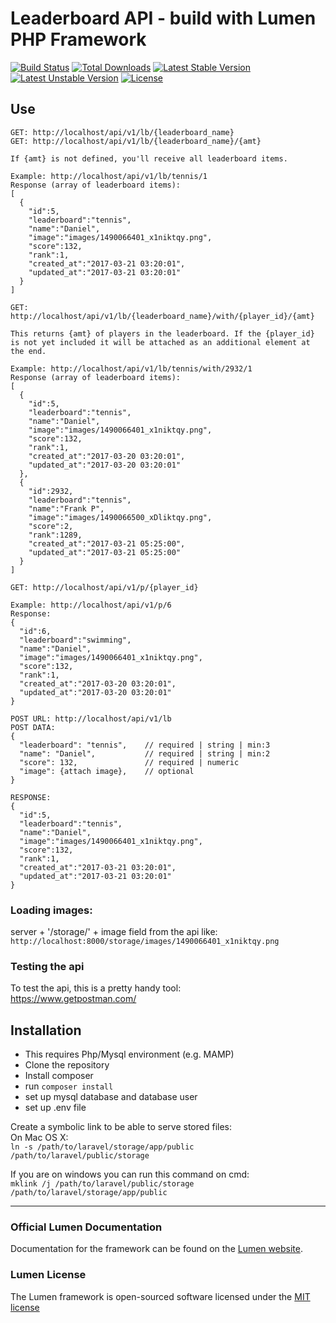 # Leaderboard API - build with Lumen PHP Framework

[![Build Status](https://travis-ci.org/laravel/lumen-framework.svg)](https://travis-ci.org/laravel/lumen-framework)
[![Total Downloads](https://poser.pugx.org/laravel/lumen-framework/d/total.svg)](https://packagist.org/packages/laravel/lumen-framework)
[![Latest Stable Version](https://poser.pugx.org/laravel/lumen-framework/v/stable.svg)](https://packagist.org/packages/laravel/lumen-framework)
[![Latest Unstable Version](https://poser.pugx.org/laravel/lumen-framework/v/unstable.svg)](https://packagist.org/packages/laravel/lumen-framework)
[![License](https://poser.pugx.org/laravel/lumen-framework/license.svg)](https://packagist.org/packages/laravel/lumen-framework)

## Use

```
GET: http://localhost/api/v1/lb/{leaderboard_name}
GET: http://localhost/api/v1/lb/{leaderboard_name}/{amt}

If {amt} is not defined, you'll receive all leaderboard items.

Example: http://localhost/api/v1/lb/tennis/1
Response (array of leaderboard items):  
[
  {
    "id":5,
    "leaderboard":"tennis",
    "name":"Daniel",
    "image":"images/1490066401_x1niktqy.png",
    "score":132,
    "rank":1,
    "created_at":"2017-03-21 03:20:01",
    "updated_at":"2017-03-21 03:20:01"
  }
]  
```

```
GET: http://localhost/api/v1/lb/{leaderboard_name}/with/{player_id}/{amt}

This returns {amt} of players in the leaderboard. If the {player_id} is not yet included it will be attached as an additional element at the end.

Example: http://localhost/api/v1/lb/tennis/with/2932/1
Response (array of leaderboard items):  
[
  {
    "id":5,
    "leaderboard":"tennis",
    "name":"Daniel",
    "image":"images/1490066401_x1niktqy.png",
    "score":132,
    "rank":1,
    "created_at":"2017-03-20 03:20:01",
    "updated_at":"2017-03-20 03:20:01"
  },
  {
    "id":2932,
    "leaderboard":"tennis",
    "name":"Frank P",
    "image":"images/1490066500_xDliktqy.png",
    "score":2,
    "rank":1289,
    "created_at":"2017-03-21 05:25:00",
    "updated_at":"2017-03-21 05:25:00"
  }
]  
```

```
GET: http://localhost/api/v1/p/{player_id}

Example: http://localhost/api/v1/p/6
Response:  
{
  "id":6,
  "leaderboard":"swimming",
  "name":"Daniel",
  "image":"images/1490066401_x1niktqy.png",
  "score":132,
  "rank":1,
  "created_at":"2017-03-20 03:20:01",
  "updated_at":"2017-03-20 03:20:01"
}

```

```
POST URL: http://localhost/api/v1/lb
POST DATA:
{
  "leaderboard": "tennis",    // required | string | min:3
  "name": "Daniel",           // required | string | min:2
  "score": 132,               // required | numeric
  "image": {attach image},    // optional
}

RESPONSE:  
{
  "id":5,
  "leaderboard":"tennis",
  "name":"Daniel",
  "image":"images/1490066401_x1niktqy.png",
  "score":132,
  "rank":1,
  "created_at":"2017-03-21 03:20:01",
  "updated_at":"2017-03-21 03:20:01"
}  
```

### Loading images:
server + '/storage/' + image field from the api like:   
`http://localhost:8000/storage/images/1490066401_x1niktqy.png`

### Testing the api
To test the api, this is a pretty handy tool:   
https://www.getpostman.com/

## Installation
* This requires Php/Mysql environment (e.g. MAMP)
* Clone the repository
* Install composer
* run  `composer install`
* set up mysql database and database user
* set up .env file

Create a symbolic link to be able to serve stored files:  
On Mac OS X:  
`ln -s /path/to/laravel/storage/app/public /path/to/laravel/public/storage`

If you are on windows you can run this command on cmd:  
`mklink /j /path/to/laravel/public/storage /path/to/laravel/storage/app/public`



---

### Official Lumen Documentation
Documentation for the framework can be found on the [Lumen website](http://lumen.laravel.com/docs).

### Lumen License
The Lumen framework is open-sourced software licensed under the [MIT license](http://opensource.org/licenses/MIT)
